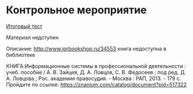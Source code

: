 # Контрольное мероприятие
 [Итоговый тест](https://edu.rosdistant.ru/mod/quiz/view.php?id=13387)
 
 Материал недступен

Описание:
http://www.iprbookshop.ru/34553 книга недоступна в библиотеке

КНИГА:Информационные системы в профессиональной деятельности : учеб.
пособие / А. В. Зайцев, Д. А. Ловцов, С. В. Федосеев ; под ред. Д. А.
Ловцова ; Рос. академия правосудия. - Москва : РАП, 2013. - 179 с.
Пройдите по ссылке: https://znanium.com/catalog/document?pid=517322